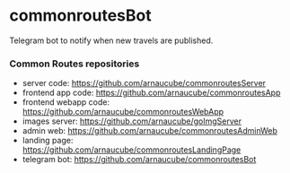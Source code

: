 # commonroutesBot
Telegram bot to notify when new travels are published.


### Common Routes repositories
- server code: https://github.com/arnaucube/commonroutesServer
- frontend app code: https://github.com/arnaucube/commonroutesApp
- frontend webapp code: https://github.com/arnaucube/commonroutesWebApp
- images server: https://github.com/arnaucube/goImgServer
- admin web: https://github.com/arnaucube/commonroutesAdminWeb
- landing page: https://github.com/arnaucube/commonroutesLandingPage
- telegram bot: https://github.com/arnaucube/commonroutesBot
